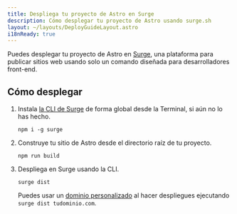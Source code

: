 ```yaml
---
title: Despliega tu proyecto de Astro en Surge
description: Cómo desplegar tu proyecto de Astro usando surge.sh
layout: ~/layouts/DeployGuideLayout.astro
i18nReady: true
---
```


Puedes desplegar tu proyecto de Astro en [Surge](https://surge.sh/), una plataforma para publicar sitios web usando solo un comando diseñada para desarrolladores front-end.

## Cómo desplegar

1. Instala [la CLI de Surge](https://www.npmjs.com/package/surge) de forma global desde la Terminal, si aún no lo has hecho.

    ```shell
    npm i -g surge
    ```

2. Construye tu sitio de Astro desde el directorio raíz de tu proyecto.

    ```shell
    npm run build
    ```

3. Despliega en Surge usando la CLI.

    ```shell
    surge dist
    ```

    Puedes usar un [dominio personalizado](http://surge.sh/help/adding-a-custom-domain) al hacer despliegues ejecutando `surge dist tudominio.com`.
